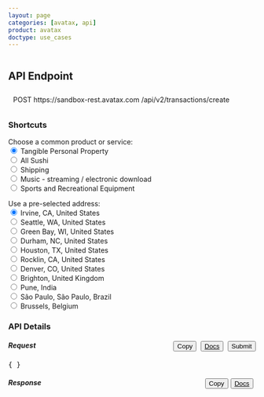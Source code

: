 ```yaml
---
layout: page
categories: [avatax, api]
product: avatax
doctype: use_cases
---
```


<script type='text/javascript'>
    var map;
    
    // function GetMap(lat, long) {
    //     if(lat == null || long == null) {
    //         lat = 33.6846603698176;
    //         long = -117.850629887389;
    //     }
        
    //     var location  = new Microsoft.Maps.Location(lat, long);        
    //     map = new Microsoft.Maps.Map('#myMap', {center: location});
    //     var layer = new Microsoft.Maps.Layer("MyPushpinLayer1");
    //     layer.add(new Microsoft.Maps.Pushpin(location));
    //     map.layers.insert(layer);
    // }
    
    function GetMapWithLine(destLat, destLong, srcLat, srcLong) {
         if(destLat == null || destLong == null) {
            destLat = 33.6846603698176;
            destLong = -117.850629887389;
        }

        if(srcLat == null || srcLong == null) {
            var location  = new Microsoft.Maps.Location(destLat, destLong);        
            map = new Microsoft.Maps.Map('#myMap', {center: location});
            var layer = new Microsoft.Maps.Layer("MyPushpinLayer1");
            layer.add(new Microsoft.Maps.Pushpin(location));
            map.layers.insert(layer);
            return;
        }

        map = new Microsoft.Maps.Map('#myMap', {});
        var center = map.getCenter();
        var coords = [center, new Microsoft.Maps.Location(center.latitude + 1, center.longitude + 1)];
        var line = new Microsoft.Maps.Polyline(coords, {strokeColor: 'orange', strokeThickness: 3});
        map.entities.push(line);
    }
</script>
<script type='text/javascript' src='https://www.bing.com/api/maps/mapcontrol?callback=GetMapWithLine&key=Ahgp_E6MHtyMYBJPCllMKTwJk7Indytl8hVm-Boe6mbyWbcyZvVBUePMDP5OLeiH' async defer></script>


 <div class="row">
    <!-- settings/code container -->
    <div class="col-md-7">
        <!-- API endpoint header -->
        <div class="row">
            <h2 id="demo-endpoint-header" style="display:inline-block;">API Endpoint</h2>
            <div id="demo-endpoint-contents" style="margin: 10px;display:inline-block;">
                <div class="code-snippet-plaintext" style="display: inline;" id="console-method">POST</div>
                <div class="code-snippet-plaintext" style="display: inline;" id="console-server">https://sandbox-rest.avatax.com</div>
                <div class="code-snippet-plaintext" style="display: inline;" id="console-path">/api/v2/transactions/create</div>
            </div>
        </div>
        <div class="row">
            <!-- Shortcuts -->
            <div class="col-md-4" id="demo-shortcuts">
                <h3>Shortcuts</h3>
                <div class="row">
                    <div class="demo-shortcut-desc">Choose a common product or service:</div>
                    <form id="dropdown-products" onChange="fillWithSampleData();"> 
                        <label><input value="P0000000" name="product" type="radio" description="Tangible Personal Property" checked/> Tangible Personal Property</label><br>
                        <label><input value="PF160024" name="product" type="radio" description="All Sushi"/> All Sushi</label><br>
                        <label><input value="FR010000" name="product" type="radio" description="Shipping"/> Shipping</label><br>
                        <label><input value="DM040200" name="product" type="radio" description="Music - streaming / electronic download"/> Music - streaming / electronic download</label><br>
                        <label><input value="PC040400" name="product" type="radio" description="Sports and Recreational Equipment" /> Sports and Recreational Equipment</label><br>
                    </form>  
                </div>
                <div class="row">
                    <div class="demo-shortcut-desc">Use a pre-selected address:</div>
                    <form id="dropdown-addresses" onChange="fillWithSampleData();">
                        <label><input name="address" type="radio" value="2000 Main Street,Irvine,CA,US,92614" lat="33.6846603698176" long=
                        "-117.850629887389" checked/> Irvine, CA, United States</label><br>
                        <label><input name="address" type="radio" value="255 S. King Street,Seattle,WA,US,98104" lat="47.598100-122.331206" long="-122.331206"/> Seattle, WA, United States</label><br> 
                        <label><input name="address" type="radio" value="360 AMS Court,Green Bay,WI,US,54313"  lat="44.550886" long="-88.100548"> Green Bay, WI, United States</label><br>
                        <label><input name="address" type="radio" value="512 S Mangum Street,Durham,NC,US,27701" lat="35.991727" long="-78.902647"/> Durham, NC, United States</label><br>
                        <label><input name="address" type="radio" value="Weslayan Tower 24 Greenway Plaza,Houston,TX,US,77046"  lat="29.729903" long="-95.440863"/> Houston, TX, United States</label><br>
                        <label><input name="address" type="radio" value="4304 Live Oak Lane,Rocklin,CA,US,95765" lat="38.821517" long="-121.243897"/> Rocklin, CA, United States</label><br>
                        <label><input name="address" type="radio" value="6465 Greenwood Plaza Blvd,Greenwood Village,CO,US,80111" lat="39.599445" long="-104.896804"/> Denver, CO, United States</label><br>
                        <!-- international addresses -->
                        <label><input name="address" type="radio" value="3rd Floor Trafalgar Place,Brighton,Brighton and Hove,UK,BN1 4FU" lat="50.828746" long="-0.139584"/> Brighton, United Kingdom</label><br>
                        <label><input name="address" type="radio" value="Bahiratwadi Shivajinagar,Pune,Maharashtra,India,411 016" lat="18.533946" long="73.827597"/> Pune, India</label><br>
                        <label><input name="address" type="radio" value="Rua Henri Dunant 137,São Paulo,SP,Brazil,04709-110" lat="-23.633102" long="-46.695348"/> São Paulo, São Paulo, Brazil</label><br>
                        <label><input name="address" type="radio" value="O.L.Vrouwstraat 6,Grimbergen,Belgium Grimbergen,BE,B-1850" lat="50.932458" long="4.372408"/> Brussels, Belgium</label><br>
                    </form>
                </div>
            </div>
            <!-- API details  -->
            <div class="col-md-8" id="demo-api-details">
                <h3>API Details</h3>
                <!-- start api console output -->
                <div class="console-req-container api-console-output row" id="demo-console-req">
                    <h5 class="console-output-header">Request
                        <div style="float:right;">
                            <button class="btn btn-link" type="submit" onClick="copyToClipboard('#console-input');" style="color:#000000;margin-right:5px;display:inline;">
                                <i class="glyphicon glyphicon-copy"></i>Copy
                            </button>
                            <button class="btn btn-link" style="display:inline;color:#000000;margin-right:5px;">
                                <a href="https://developer.avalara.com/api-reference/avatax/rest/v2/models/CreateTransactionModel/" style="color:#000000;" target="_blank">
                                    <i class="glyphicon glyphicon-list-alt"></i> 
                                    Docs
                                </a>
                            </button>
                            <button class="btn btn-primary" type="button" onClick="ApiRequest();" style="display:inline;">Submit</button>
                        </div>
                    </h5>
                    <div class="code-snippet reqScroll">
                        <pre id="console-input">{ }</pre>
                    </div>
                </div>
                <!-- response output -->
                <div class="row console-res-container api-console-output" id="demo-console-res">
                    <h5 class="console-output-header col-md-12">Response
                        <div style="float:right;">
                            <button class="btn btn-link" type="submit" onClick="copyToClipboard('#console-output');" style="color:#000000;margin-right:5px;">
                                <i class="glyphicon glyphicon-copy"></i>Copy
                            </button>
                            <button class="btn btn-link" style="float:right;color:#000000;margin-right:5px;">
                                <a href="https://developer.avalara.com/api-reference/avatax/rest/v2/models/TransactionModel/" style="color:#000000;" target="_blank">
                                    <i class="glyphicon glyphicon-list-alt"></i> 
                                    Docs
                                </a>
                            </button>
                        </div>
                    </h5>
                    <div class="code-snippet respScroll">
                        <div class="loading-pulse" style="display: none;"></div>
                        <pre id="console-output"></pre>
                    </div>
                </div>
                <!-- end api console output -->
            </div>
        </div>
    </div>
    <!-- map container -->
    <div class="col-md-5">
        <div id="myMap" style="width:850px;height:900px;"></div>
    </div>
 </div>